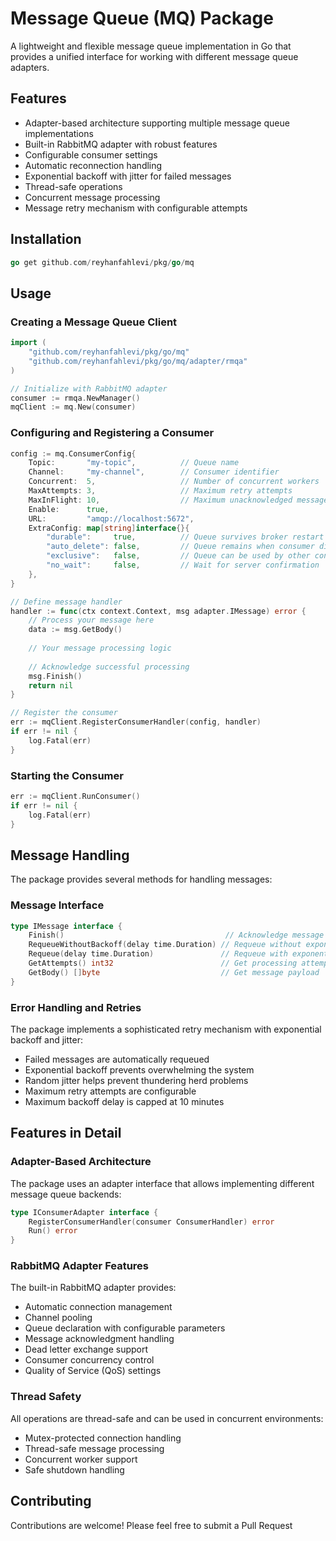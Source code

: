 # Message Queue (MQ) Package

A lightweight and flexible message queue implementation in Go that provides a unified interface for working with different message queue adapters.

## Features

- Adapter-based architecture supporting multiple message queue implementations
- Built-in RabbitMQ adapter with robust features
- Configurable consumer settings
- Automatic reconnection handling
- Exponential backoff with jitter for failed messages
- Thread-safe operations
- Concurrent message processing
- Message retry mechanism with configurable attempts

## Installation

```go
go get github.com/reyhanfahlevi/pkg/go/mq
```

## Usage
### Creating a Message Queue Client

```go
import (
    "github.com/reyhanfahlevi/pkg/go/mq"
    "github.com/reyhanfahlevi/pkg/go/mq/adapter/rmqa"
)

// Initialize with RabbitMQ adapter
consumer := rmqa.NewManager()
mqClient := mq.New(consumer)
```

### Configuring and Registering a Consumer

```go
config := mq.ConsumerConfig{
    Topic:       "my-topic",          // Queue name
    Channel:     "my-channel",        // Consumer identifier
    Concurrent:  5,                   // Number of concurrent workers
    MaxAttempts: 3,                   // Maximum retry attempts
    MaxInFlight: 10,                  // Maximum unacknowledged messages
    Enable:      true,
    URL:         "amqp://localhost:5672",
    ExtraConfig: map[string]interface{}{
        "durable":     true,          // Queue survives broker restart
        "auto_delete": false,         // Queue remains when consumer disconnects
        "exclusive":   false,         // Queue can be used by other consumers
        "no_wait":     false,         // Wait for server confirmation
    },
}

// Define message handler
handler := func(ctx context.Context, msg adapter.IMessage) error {
    // Process your message here
    data := msg.GetBody()
    
    // Your message processing logic
    
    // Acknowledge successful processing
    msg.Finish()
    return nil
}

// Register the consumer
err := mqClient.RegisterConsumerHandler(config, handler)
if err != nil {
    log.Fatal(err)
}
```

### Starting the Consumer
```go
err := mqClient.RunConsumer()
if err != nil {
    log.Fatal(err)
}
```

## Message Handling
The package provides several methods for handling messages:

### Message Interface
```go
type IMessage interface {
    Finish()                                    // Acknowledge message
    RequeueWithoutBackoff(delay time.Duration) // Requeue without exponential backoff
    Requeue(delay time.Duration)               // Requeue with exponential backoff
    GetAttempts() int32                        // Get processing attempts count
    GetBody() []byte                           // Get message payload
}
```

### Error Handling and Retries
The package implements a sophisticated retry mechanism with exponential backoff and jitter:

- Failed messages are automatically requeued
- Exponential backoff prevents overwhelming the system
- Random jitter helps prevent thundering herd problems
- Maximum retry attempts are configurable
- Maximum backoff delay is capped at 10 minutes

## Features in Detail
### Adapter-Based Architecture
The package uses an adapter interface that allows implementing different message queue backends:
```go
type IConsumerAdapter interface {
    RegisterConsumerHandler(consumer ConsumerHandler) error
    Run() error
}
```

### RabbitMQ Adapter Features
The built-in RabbitMQ adapter provides:

- Automatic connection management
- Channel pooling
- Queue declaration with configurable parameters
- Message acknowledgment handling
- Dead letter exchange support
- Consumer concurrency control
- Quality of Service (QoS) settings
### Thread Safety
All operations are thread-safe and can be used in concurrent environments:

- Mutex-protected connection handling
- Thread-safe message processing
- Concurrent worker support
- Safe shutdown handling
## Contributing
Contributions are welcome! Please feel free to submit a Pull Request